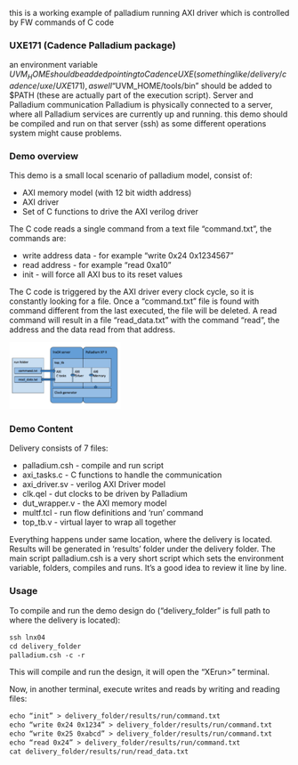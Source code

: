 this is a working example of palladium running AXI driver which is controlled by FW commands of C code

### UXE171 (Cadence Palladium package)
an environment variable $UVM_HOME should be added pointing to Cadence UXE (something like /delivery/cadence/uxe/UXE171),as well “$UVM_HOME/tools/bin” should be added to $PATH (these are actually part of the execution script).
Server and Palladium communication
Palladium is physically connected to a server, where all Palladium services are currently up and running.
this demo should be compiled and run on that server (ssh) as some different operations system might cause problems.

### Demo overview
This demo is a small local scenario of palladium model, consist of:
 - AXI memory model (with 12 bit width address)
 - AXI driver
 - Set of C functions to drive the AXI verilog driver

The C code reads a single command from a text file “command.txt”, the commands are:
 - write  address   data  	- for example “write 0x24 0x1234567”
 - read   address 		- for example “read 0xa10” 
 - init			- will force all AXI bus to its reset values
 
The C code is triggered by the AXI driver every clock cycle, so it is constantly looking for a file.
Once a “command.txt” file is found with command different from the last executed, the file will be deleted.
A read command will result in a file “read_data.txt” with the command “read”, the address and the data read from that address.

<img src="c_axi_demo.png" width="200">

### Demo Content
Delivery consists of 7 files:
 - palladium.csh - compile and run script
 - axi_tasks.c - C functions to handle the communication
 - axi_driver.sv - verilog AXI Driver model
 - clk.qel - dut clocks to be driven by Palladium
 - dut_wrapper.v - the AXI memory model
 - multf.tcl - run flow definitions and ‘run’ command
 - top_tb.v - virtual layer to wrap all together
 
Everything happens under same location, where the delivery is located.
Results will be generated in ‘results’ folder under the delivery folder.
The main script palladium.csh is a very short script which sets the environment variable, folders, compiles and runs. It’s a good idea to review it line by line.

### Usage
To compile and run the demo design do (“delivery_folder” is full path to where the delivery is located):
```
ssh lnx04
cd delivery_folder
palladium.csh -c -r
```
This will compile and run the design, it will open the “XErun>” terminal.

Now, in another terminal, execute writes and reads by writing and reading files:
```
echo “init” > delivery_folder/results/run/command.txt
echo “write 0x24 0x1234” > delivery_folder/results/run/command.txt
echo “write 0x25 0xabcd” > delivery_folder/results/run/command.txt
echo “read 0x24” > delivery_folder/results/run/command.txt
cat delivery_folder/results/run/read_data.txt
```
